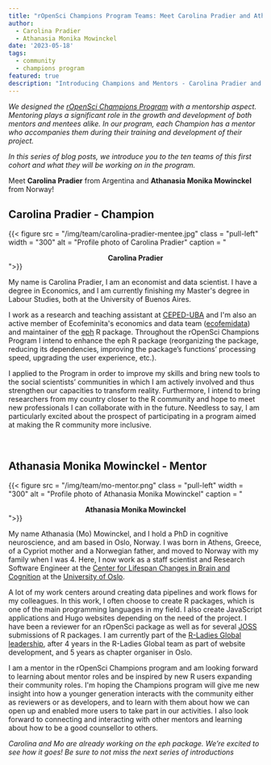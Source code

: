 ```yaml
---
title: "rOpenSci Champions Program Teams: Meet Carolina Pradier and Athanasia Monika Mowinckel"
author:
  - Carolina Pradier
  - Athanasia Monika Mowinckel
date: '2023-05-18'
tags:
  - community
  - champions program
featured: true
description: "Introducing Champions and Mentors - Carolina Pradier and Athanasia Monika Mowinckel"
---
```


*We designed the [rOpenSci Champions Program](/champions/) with a mentorship aspect. Mentoring plays a significant role in the growth and development of both mentors and mentees alike. In our program, each Champion has a mentor who accompanies them during their training and development of their project.*

*In this series of blog posts, we introduce you to the ten teams of this first cohort and what they will be working on in the program.*

Meet **Carolina Pradier** from Argentina and **Athanasia Monika Mowinckel** from Norway!


## Carolina Pradier - Champion

{{< figure src = "/img/team/carolina-pradier-mentee.jpg" class = "pull-left" width = "300" alt = "Profile photo of Carolina Pradier" caption = "<center><strong>Carolina Pradier</strong></center>">}}

My name is Carolina Pradier, I am an economist and data scientist. I have a degree in Economics, and I am currently finishing my Master's degree in Labour Studies, both at the University of Buenos Aires. 

I work as a research and teaching assistant at [CEPED-UBA](https://www.economicas.uba.ar/institutos_y_centros/ceped/) and I'm also an active member of Ecofeminita's economics and data team ([ecofemidata](https://ecofeminita.com/ecofemidata)) and maintainer of the [eph](https://github.com/holatam/eph) R package. 
Throughout the rOpenSci Champions Program I intend to enhance the eph R package (reorganizing the package, reducing its dependencies, improving the package’s functions’ processing speed, upgrading the user experience, etc.).

I applied to the Program in order to improve my skills and bring new tools to the social scientists’ communities in which I am actively involved and thus strengthen our capacities to transform reality. Furthermore, I intend to bring researchers from my country closer to the R community and hope to meet new professionals I can collaborate with in the future. Needless to say, I am particularly excited about the prospect of participating in a program aimed at making the R community more inclusive.

</br>

## Athanasia Monika Mowinckel - Mentor

{{< figure src = "/img/team/mo-mentor.png" class = "pull-left" width = "300" alt = "Profile photo of Athanasia Monika Mowinckel" caption = "<center><strong>Athanasia Monika Mowinckel</strong></center>">}}


My name Athanasia (Mo) Mowinckel, and I hold a PhD in cognitive neuroscience, and am based in Oslo, Norway. I was born in Athens, Greece, of a Cypriot mother and a Norwegian father, and moved to Norway with my family when I was 4. Here, I now work as a staff scientist and Research Software Engineer at the [Center for Lifespan Changes in Brain and Cognition](https://www.oslobrains.no/) at the [University of Oslo](https://www.uio.no/english/). 

A lot of my work centers around creating data pipelines and work flows for my colleagues. In this work, I often choose to create R packages, which is one of the main programming languages in my field. I also create JavaScript applications and Hugo websites depending on the need of the project. I have been a reviewer for an rOpenSci package as well as for several [JOSS](https://joss.theoj.org/) submissions of R packages. I am currently part of the [R-Ladies Global leadership](https://www.rladies.org/about-us/global-team/), after 4 years in the R-Ladies Global team as part of website development, and 5 years as chapter organiser in Oslo.

I am a mentor in the rOpenSci Champions program and am looking forward to learning about mentor roles and be inspired by new R users expanding their community roles. I'm hoping the Champions program will give me new insight into how a younger generation interacts with the community either as reviewers or as developers, and to learn with them about how we can open up and enabled more users to take part in our activities. I also look forward to connecting and interacting with other mentors and learning about how to be a good counsellor to others.


_Carolina and Mo are already working on the eph package. We’re excited to see how it goes! Be sure to not miss the next series of introductions_
